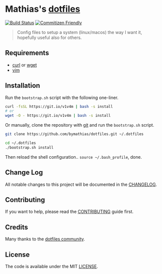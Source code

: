 # Mathias's [dotfiles](https://github.com/bymathias/dotfiles)

[![Build Status](http://img.shields.io/travis/bymathias/dotfiles.svg?style=flat-square)](https://travis-ci.org/bymathias/dotfiles) [![Commitizen Friendly](https://img.shields.io/badge/commitizen-friendly-brightgreen.svg?style=flat-square)](http://commitizen.github.io/cz-cli/)
> Config files to setup a system (linux/macos) the way I want it, hopefully useful also for others.

## Requirements

- [curl](https://curl.haxx.se/) or [wget](https://www.gnu.org/software/wget/)
- [vim](http://www.vim.org/)

## Installation

Run the `bootstrap.sh` script with the following one-liner.
```sh
curl -fsSL https://git.io/v1v4m | bash -s install
# or
wget -O - https://git.io/v1v4m | bash -s install
```
Or manually, clone the repository with [git](https://git-scm.com/) and run the `bootstrap.sh` script.
```sh
git clone https://github.com/bymathias/dotfiles.git ~/.dotfiles

cd ~/.dotfiles
./bootstrap.sh install
```
Then reload the shell configuration.. `source ~/.bash_profile`, done.

## Change Log

All notable changes to this project will be documented in the [CHANGELOG](https://github.com/bymathias/dotfiles/blob/master/CHANGELOG.md).

## Contributing

If you want to help, please read the [CONTRIBUTING](https://github.com/bymathias/dotfiles/blob/master/CONTRIBUTING.md) guide first.

## Credits

Many thanks to the [dotfiles community](http://dotfiles.github.io/).

## License

The code is available under the MIT [LICENSE](https://github.com/bymathias/dotfiles/blob/master/LICENSE.txt).
